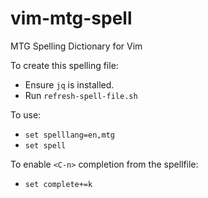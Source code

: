 # vim-mtg-spell
MTG Spelling Dictionary for Vim

To create this spelling file:

- Ensure `jq` is installed.
- Run `refresh-spell-file.sh`

To use:
- `set spelllang=en,mtg`
- `set spell`

To enable `<C-n>` completion from the spellfile:
- `set complete+=k`
